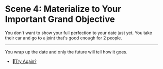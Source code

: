 # Scene 4: Materialize to Your Important Grand Objective

You don't want to show your full perfection to your date just yet. You take their car and go to a joint that's good enough for 2 people.

---

You wrap up the date and only the future will tell how it goes.



 - 🔄[Try Again?](./_start-here.md)